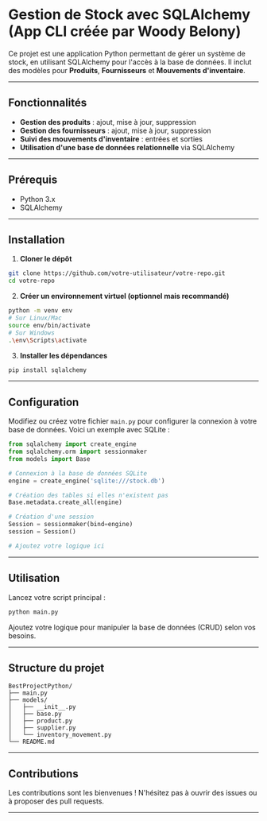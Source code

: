 # Gestion de Stock avec SQLAlchemy (App CLI créée par Woody Belony)

Ce projet est une application Python permettant de gérer un système de stock, en utilisant SQLAlchemy pour l'accès à la base de données. Il inclut des modèles pour **Produits**, **Fournisseurs** et **Mouvements d'inventaire**.

---

## Fonctionnalités

- **Gestion des produits** : ajout, mise à jour, suppression
- **Gestion des fournisseurs** : ajout, mise à jour, suppression
- **Suivi des mouvements d'inventaire** : entrées et sorties
- **Utilisation d'une base de données relationnelle** via SQLAlchemy

---

## Prérequis

- Python 3.x
- SQLAlchemy

---

## Installation

1. **Cloner le dépôt**

```bash
git clone https://github.com/votre-utilisateur/votre-repo.git
cd votre-repo
```

2. **Créer un environnement virtuel (optionnel mais recommandé)**

```bash
python -m venv env
# Sur Linux/Mac
source env/bin/activate
# Sur Windows
.\env\Scripts\activate
```

3. **Installer les dépendances**

```bash
pip install sqlalchemy
```

---

## Configuration

Modifiez ou créez votre fichier `main.py` pour configurer la connexion à votre base de données. Voici un exemple avec SQLite :

```python
from sqlalchemy import create_engine
from sqlalchemy.orm import sessionmaker
from models import Base

# Connexion à la base de données SQLite
engine = create_engine('sqlite:///stock.db')

# Création des tables si elles n'existent pas
Base.metadata.create_all(engine)

# Création d'une session
Session = sessionmaker(bind=engine)
session = Session()

# Ajoutez votre logique ici
```

---

## Utilisation

Lancez votre script principal :

```bash
python main.py
```

Ajoutez votre logique pour manipuler la base de données (CRUD) selon vos besoins.

---

## Structure du projet

```
BestProjectPython/
├── main.py
├── models/
│   ├── __init__.py
│   ├── base.py
│   ├── product.py
│   ├── supplier.py
│   └── inventory_movement.py
└── README.md
```

---

## Contributions

Les contributions sont les bienvenues ! N'hésitez pas à ouvrir des issues ou à proposer des pull requests.

---
